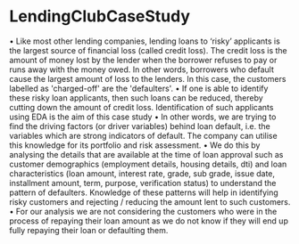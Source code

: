 # LendingClubCaseStudy
• Like most other lending companies, lending loans to ‘risky’ applicants is the largest source of financial loss (called credit loss). The credit loss is the amount of money lost by the lender when the borrower refuses to pay or runs away with the money owed. In other words, borrowers who default cause the largest amount of loss to the lenders. In this case, the customers labelled as 'charged-off' are the 'defaulters'. 
• If one is able to identify these risky loan applicants, then such loans can be reduced, thereby cutting down the amount of credit loss. Identification of such applicants using EDA is the aim of this case study • In other words, we are trying to find the driving factors (or driver variables) behind loan default, i.e. the variables which are strong indicators of default. The company can utilise this knowledge for its portfolio and risk assessment. 
• We do this by analysing the details that are available at the time of loan approval such as customer demographics (employment details, housing details, dti) and loan characteristics (loan amount, interest rate, grade, sub grade, issue date, installment amount, term, purpose, verification status) to understand the pattern of defaulters. Knowledge of these patterns will help in identifying risky customers and rejecting / reducing the amount lent to such customers. 
• For our analysis we are not considering the customers who were in the process of repaying their loan amount as we do not know if they will end up fully repaying their loan or defaulting them.
